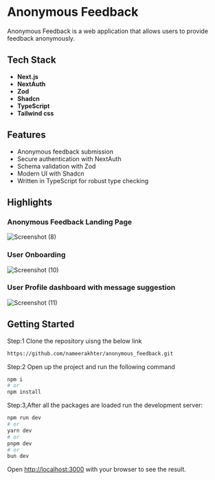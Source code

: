 # Anonymous Feedback

Anonymous Feedback is a web application that allows users to provide feedback anonymously. 

## Tech Stack

- **Next.js**
- **NextAuth**
- **Zod**
- **Shadcn**
- **TypeScript**
- **Tailwind css**

## Features

- Anonymous feedback submission
- Secure authentication with NextAuth
- Schema validation with Zod
- Modern UI with Shadcn
- Written in TypeScript for robust type checking


## Highlights

### Anonymous Feedback Landing Page

![Screenshot (8)](https://github.com/user-attachments/assets/0e439e3a-809a-47f1-abb0-62e6fb9c7d11)


### User Onboarding

![Screenshot (10)](https://github.com/user-attachments/assets/91cd8c52-aac2-42d4-b6e7-137b7999c511)


### User Profile dashboard with message suggestion


![Screenshot (11)](https://github.com/user-attachments/assets/bafa66bc-e33a-4e1c-908f-4b5ea50d8360)



## Getting Started

Step:1 Clone the repository uisng the below link

```bash
https://github.com/nameerakhter/anonymous_feedback.git
```
Step:2 Open up the project and run the following command

```bash
npm i
# or
npm install
```
Step:3,After all the packages are loaded run the development server:

```bash
npm run dev
# or
yarn dev
# or
pnpm dev
# or
bun dev
```

Open [http://localhost:3000](http://localhost:3000) with your browser to see the result.


